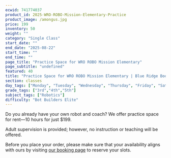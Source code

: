 ```yaml
---
ecwid: 741774037
product_id: 2025-WRO-ROBO-Mission-Elementary-Practice
product_image: /amongus.jpg 
price: 199
inventory: 50
weight: ""
category: "Single Class"
start_date: ""
end_date: "2025-08-22"
start_time: ""
end_time: ""
page_title: "Practice Space for WRO ROBO Mission Elementary"
page_subtitle: "undefined"
featured: 40
title: "Practice Space for WRO ROBO Mission Elementary | Blue Ridge Boost"
section: classes
day_tags: ["Monday", "Tuesday", "Wednesday", "Thursday", "Friday", "Saturday", "Sunday"]
grade_tags: ["3rd","4th","5th"]
subject_tags: ["Robotics"]
difficulty: "Bot Builders Elite"
---
```

<p>Do you already have your own robot and coach? We offer practice space for rent—10 hours for just $199.</p><p>Adult supervision is provided; however, no instruction or teaching will be offered.</p><p>Before you place your order, please make sure that your availability aligns with ours by visiting <a href="https://blueridgeboost-wro-robomission-elementary.youcanbook.me" target="_blank">our booking page</a> to reserve your slots.<br></p>
